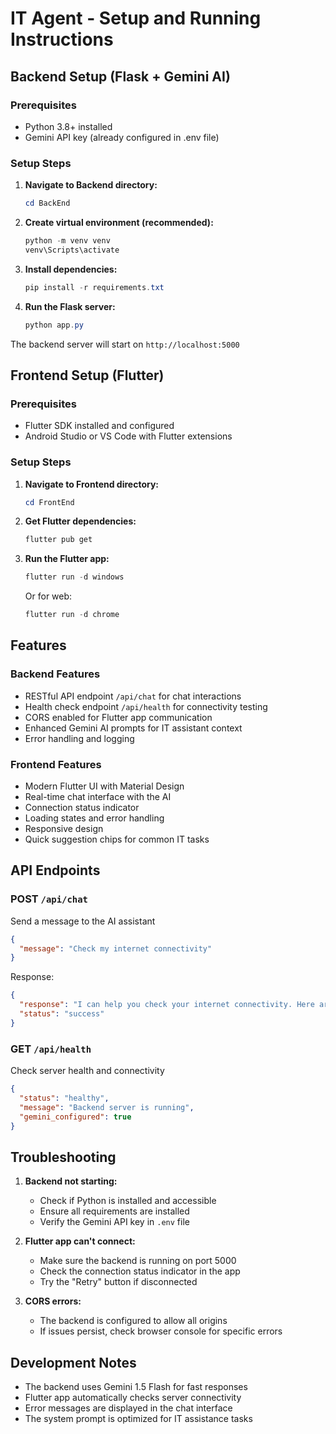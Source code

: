 # IT Agent - Setup and Running Instructions

## Backend Setup (Flask + Gemini AI)

### Prerequisites
- Python 3.8+ installed
- Gemini API key (already configured in .env file)

### Setup Steps

1. **Navigate to Backend directory:**
   ```powershell
   cd BackEnd
   ```

2. **Create virtual environment (recommended):**
   ```powershell
   python -m venv venv
   venv\Scripts\activate
   ```

3. **Install dependencies:**
   ```powershell
   pip install -r requirements.txt
   ```

4. **Run the Flask server:**
   ```powershell
   python app.py
   ```

The backend server will start on `http://localhost:5000`

## Frontend Setup (Flutter)

### Prerequisites
- Flutter SDK installed and configured
- Android Studio or VS Code with Flutter extensions

### Setup Steps

1. **Navigate to Frontend directory:**
   ```powershell
   cd FrontEnd
   ```

2. **Get Flutter dependencies:**
   ```powershell
   flutter pub get
   ```

3. **Run the Flutter app:**
   ```powershell
   flutter run -d windows
   ```
   
   Or for web:
   ```powershell
   flutter run -d chrome
   ```

## Features

### Backend Features
- RESTful API endpoint `/api/chat` for chat interactions
- Health check endpoint `/api/health` for connectivity testing
- CORS enabled for Flutter app communication
- Enhanced Gemini AI prompts for IT assistant context
- Error handling and logging

### Frontend Features
- Modern Flutter UI with Material Design
- Real-time chat interface with the AI
- Connection status indicator
- Loading states and error handling
- Responsive design
- Quick suggestion chips for common IT tasks

## API Endpoints

### POST `/api/chat`
Send a message to the AI assistant
```json
{
  "message": "Check my internet connectivity"
}
```

Response:
```json
{
  "response": "I can help you check your internet connectivity. Here are some steps...",
  "status": "success"
}
```

### GET `/api/health`
Check server health and connectivity
```json
{
  "status": "healthy",
  "message": "Backend server is running",
  "gemini_configured": true
}
```

## Troubleshooting

1. **Backend not starting:**
   - Check if Python is installed and accessible
   - Ensure all requirements are installed
   - Verify the Gemini API key in `.env` file

2. **Flutter app can't connect:**
   - Make sure the backend is running on port 5000
   - Check the connection status indicator in the app
   - Try the "Retry" button if disconnected

3. **CORS errors:**
   - The backend is configured to allow all origins
   - If issues persist, check browser console for specific errors

## Development Notes

- The backend uses Gemini 1.5 Flash for fast responses
- Flutter app automatically checks server connectivity
- Error messages are displayed in the chat interface
- The system prompt is optimized for IT assistance tasks
